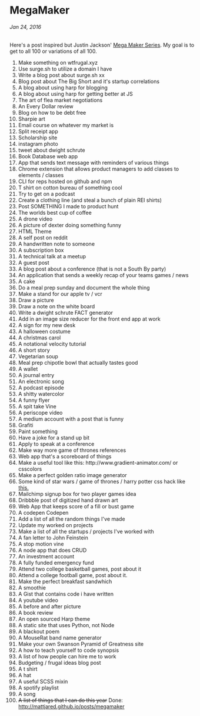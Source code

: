 # MegaMaker
###### Jan 24, 2016

Here's a post inspired but Justin Jackson' <a href="http://megamaker.co/">Mega Maker Series</a>. My goal is to get to all 100 or variations of all 100.

<ol>
    <li>Make something on wtfrugal.xyz</li>
    <li>Use surge.sh to utilize a domain I have </li>
    <li>Write a blog post about surge.sh xx   </li>
    <li>Blog post about The Big Short and it's startup correlations </li>
    <li>A blog about using harp for blogging</li>
    <li>A blog about using harp for getting better at JS</li>
    <li>The art of flea market negotiations</li>
    <li>An Every Dollar review</li>
    <li>Blog on how to be debt free</li>
    <li>Sharpie art</li>
    <li>Email course on whatever my market is</li>
    <li>Split receipt app</li>
    <li>Scholarship site</li>
    <li>instagram photo</li>
    <li>tweet about dwight schrute</li>
    <li>Book Database web app</li>
    <li>App that sends text message with reminders of various things</li>
    <li>Chrome extension that allows product managers to add classes to elements / classes</li>
    <li>CLI for reps hosted on github and npm</li>
    <li>T shirt on cotton bureau of something cool</li>
    <li>Try to get on a podcast</li>
    <li>Create a clothing line (and steal a bunch of plain REI shirts)</li>
    <li>Post SOMETHING I made to product hunt</li>
    <li>The worlds best cup of coffee</li>
    <li>A drone video </li>
    <li>A picture of dexter doing something funny</li>
    <li>HTML Theme</li>
    <li>A self post on reddit</li>
    <li>A handwritten note to someone</li>
    <li>A subscription box </li>
    <li>A technical talk at a meetup </li>
    <li>A guest post</li>
    <li>A blog post about a conference (that is not a South By party)</li>
    <li>An application that sends a weekly recap of your teams games / news</li>
    <li>A cake</li>
    <li>Do a meal prep sunday and document the whole thing</li>
    <li>Make a stand for our apple tv / vcr</li>
    <li>Draw a picture</li>
    <li>Draw a note on the white board</li>
    <li>Write a dwight schrute FACT generator </li>
    <li>Add in an image size reducer for the front end app at work</li>
    <li>A sign for my new desk</li>
    <li>A halloween costume</li>
    <li>A christmas carol</li>
    <li>A notational velocity tutorial</li>
    <li>A short story</li>
    <li>Vegetarian soup</li>
    <li>Meal prep chipotle bowl that actually tastes good</li>
    <li>A wallet</li>
    <li>A journal entry</li>
    <li>An electronic song</li>
    <li>A podcast episode</li>
    <li>A shitty watercolor</li>
    <li>A funny flyer</li>
    <li>A spit take Vine</li>
    <li>A periscope video</li>
    <li>A medium account with a post that is funny</li>
    <li>Grafiti </li>
    <li>Paint something </li>
    <li>Have a joke for a stand up bit </li>
    <li>Apply to speak at a conference</li>
    <li>Make way more game of thrones references</li>
    <li>Web app that's a scoreboard of things</li>
    <li>Make a useful tool like this: http://www.gradient-animator.com/ or csscolors</li>
    <li>Make a perfect golden ratio image generator</li>
    <li>Some kind of star wars / game of thrones / harry potter css hack like <a href="https://www.youtube.com/watch?v=QZdj42liTtU&feature=youtu.be&a">this.</a></li>
    <li>Mailchimp signup box for two player games idea</li>
    <li>Dribbble post of digitized hand drawn art</li>
    <li>Web App that keeps score of a fill or bust game</li>
    <li>A codepen Codepen</li>
    <li>Add a list of all the random things I've made </li>
    <li>Update my worked on projects</li>
    <li>Make a list of all the startups / projects I've worked with</li>
    <li>A fan letter to John Feinstein</li>
    <li>A stop motion vine</li>
    <li>A node app that does CRUD</li>
    <li>An investment account</li>
    <li>A fully funded emergency fund</li>
    <li>Attend two college basketball games, post about it</li>
    <li>Attend a college football game, post about it.</li>
    <li>Make the perfect breakfast sandwhich</li>
    <li>A smoothie</li>
    <li>A Gist that contains code i have written</li>
    <li>A youtube video</li>
    <li>A before and after picture</li>
    <li>A book review</li>
    <li>An open sourced Harp theme</li>
    <li>A static site that uses Python, not Node</li>
    <li>A blackout poem</li>
    <li>A MouseRat band name generator</li>
    <li>Make your own Swanson Pyramid of Greatness site</li>
    <li>A how to teach yourself to code synopsis</li>
    <li>A list of how people can hire me to work</li>
    <li>Budgeting / frugal ideas blog post</li>
    <li>A t shirt</li>
    <li>A hat</li>
    <li>A useful SCSS mixin</li>
    <li>A spotify playlist</li>
    <li>A song</li>
    <li><strike>A list of things that I can do this year</strike> Done: <a href="http://mattjared.github.io/posts/megamaker">http://mattjared.github.io/posts/megamaker</a></li>
</ol>